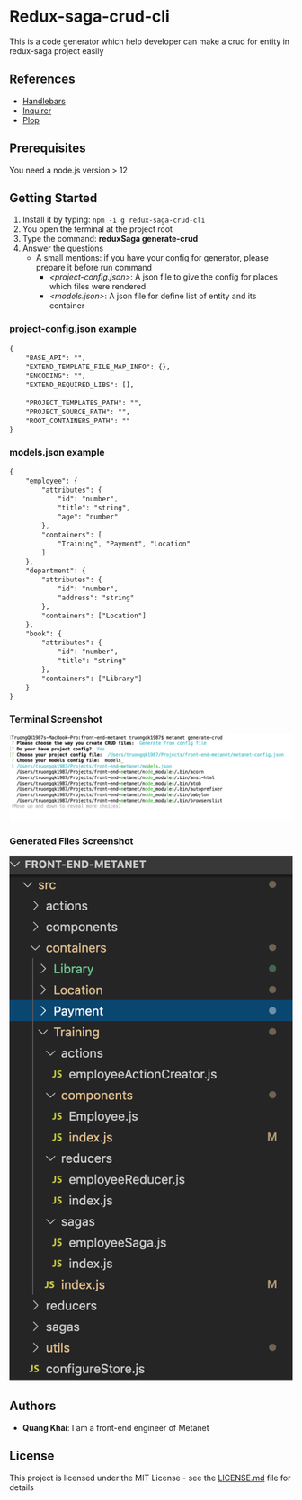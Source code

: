 # Redux-saga-crud-cli
This is a code generator which help developer can make a crud for entity in redux-saga project easily

## References
- [Handlebars](https://handlebarsjs.com/)
- [Inquirer](https://www.npmjs.com/package/inquirer)
- [Plop](https://plopjs.com/)

## Prerequisites
You need a node.js version > 12

## Getting Started
1. Install it by typing: ```npm -i g redux-saga-crud-cli```
2. You open the terminal at the project root
3. Type the command: **reduxSaga generate-crud**
4. Answer the questions
   - A small mentions: if you have your config for generator, please prepare it before run command
     - *<project-config.json>*: A json file to give the config for places which files were rendered
     - *<models.json>*: A json file for define list of entity and its container

### project-config.json example
```
{
    "BASE_API": "",
    "EXTEND_TEMPLATE_FILE_MAP_INFO": {},
    "ENCODING": "",
    "EXTEND_REQUIRED_LIBS": [],

    "PROJECT_TEMPLATES_PATH": "",
    "PROJECT_SOURCE_PATH": "",
    "ROOT_CONTAINERS_PATH": ""
}
```

### models.json example
```
{
    "employee": {
        "attributes": {
            "id": "number",
            "title": "string",
            "age": "number"
        },
        "containers": [
            "Training", "Payment", "Location"
        ]
    },
    "department": {
        "attributes": {
            "id": "number",
            "address": "string"
        },
        "containers": ["Location"]
    },
    "book": {
        "attributes": {
            "id": "number",
            "title": "string"
        },
        "containers": ["Library"]
    }
}
```

### Terminal Screenshot
![Terminal Screenshot](./terminal-screenshot.png)

### Generated Files Screenshot
![Generated Files](./generated-files.png)

## Authors
* **Quang Khải**: I am a front-end engineer of Metanet 

## License
This project is licensed under the MIT License - see the [LICENSE.md](LICENSE.md) file for details
